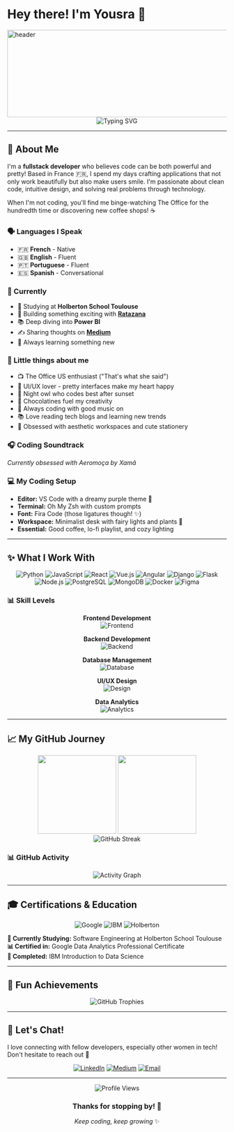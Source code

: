# Hey there! I'm Yousra 💜
<img width="600" height="200" alt="header" src="https://github.com/user-attachments/assets/d31cbcf4-f2f1-45a5-aec9-dd2f19c5bc5e" />

<div align="center">
  <img src="https://readme-typing-svg.herokuapp.com?font=Poppins&pause=1000&color=c77dff&center=true&vCenter=true&width=500&lines=Fullstack+Developer+%F0%9F%92%9C;Coding+from+beautiful+France+%F0%9F%87%AB%F0%9F%87%B7;Creating+apps+that+spark+joy+%E2%9C%A8;Coffee+%2B+Code+%3D+Happy+Me+%E2%98%95" alt="Typing SVG" />
</div>

---

## 🌙 About Me

I'm a **fullstack developer** who believes code can be both powerful and pretty! Based in France 🇫🇷, I spend my days crafting applications that not only work beautifully but also make users smile. I'm passionate about clean code, intuitive design, and solving real problems through technology.

When I'm not coding, you'll find me binge-watching The Office for the hundredth time or discovering new coffee shops! ☕

### 🗣️ Languages I Speak
- 🇫🇷 **French** - Native
- 🇬🇧 **English** - Fluent  
- 🇵🇹 **Portuguese** - Fluent
- 🇪🇸 **Spanish** - Conversational

### 🌟 Currently
- 📓 Studying at **Holberton School Toulouse**
- 🔮 Building something exciting with **[Ratazana](https://github.com/yousrakdc/ratazana)**
- 📚 Deep diving into **Power BI** 
- ✍️ Sharing thoughts on **[Medium](https://medium.com/@yousrakdc)**
- 🎯 Always learning something new

### 💫 Little things about me
- 📺 The Office US enthusiast ("That's what she said")
- 🎨 UI/UX lover - pretty interfaces make my heart happy
- 🌙 Night owl who codes best after sunset
- 🥐 Chocolatines fuel my creativity
- 🎵 Always coding with good music on
- 📚 Love reading tech blogs and learning new trends
- 🌸 Obsessed with aesthetic workspaces and cute stationery

### 🎧 Coding Soundtrack
*Currently obsessed with Aeromoça by Xamã*

### 💻 My Coding Setup
- **Editor:** VS Code with a dreamy purple theme 💜
- **Terminal:** Oh My Zsh with custom prompts
- **Font:** Fira Code (those ligatures though! ✨)
- **Workspace:** Minimalist desk with fairy lights and plants 🌿
- **Essential:** Good coffee, lo-fi playlist, and cozy lighting

---

## ✨ What I Work With

<div align="center">

![Python](https://img.shields.io/badge/Python-FFE5B4?style=for-the-badge&logo=python&logoColor=3776AB)
![JavaScript](https://img.shields.io/badge/JavaScript-FFF8DC?style=for-the-badge&logo=javascript&logoColor=F7DF1E)
![React](https://img.shields.io/badge/React-E6F3FF?style=for-the-badge&logo=react&logoColor=61DAFB)
![Vue.js](https://img.shields.io/badge/Vue.js-E8F5E8?style=for-the-badge&logo=vue.js&logoColor=4FC08D)
![Angular](https://img.shields.io/badge/Angular-FFE5E5?style=for-the-badge&logo=angular&logoColor=DD0031)
![Django](https://img.shields.io/badge/Django-E8F5E8?style=for-the-badge&logo=django&logoColor=092E20)
![Flask](https://img.shields.io/badge/Flask-F5F5F5?style=for-the-badge&logo=flask&logoColor=000000)
![Node.js](https://img.shields.io/badge/Node.js-E8F8E8?style=for-the-badge&logo=node.js&logoColor=339933)
![PostgreSQL](https://img.shields.io/badge/PostgreSQL-E5F0FF?style=for-the-badge&logo=postgresql&logoColor=336791)
![MongoDB](https://img.shields.io/badge/MongoDB-E8F5E8?style=for-the-badge&logo=mongodb&logoColor=47A248)
![Docker](https://img.shields.io/badge/Docker-E5F4FF?style=for-the-badge&logo=docker&logoColor=2496ED)
![Figma](https://img.shields.io/badge/Figma-FFE5E5?style=for-the-badge&logo=figma&logoColor=F24E1E)

</div>

### 📊 Skill Levels

<div align="center">

**Frontend Development**  
![Frontend](https://img.shields.io/badge/Frontend-85%25-c77dff?style=for-the-badge&logo=&logoColor=white)

**Backend Development**  
![Backend](https://img.shields.io/badge/Backend-80%25-9d4edd?style=for-the-badge&logo=&logoColor=white)

**Database Management**  
![Database](https://img.shields.io/badge/Database-75%25-7b2cbf?style=for-the-badge&logo=&logoColor=white)

**UI/UX Design**  
![Design](https://img.shields.io/badge/UI/UX-70%25-6a0dad?style=for-the-badge&logo=&logoColor=white)

**Data Analytics**  
![Analytics](https://img.shields.io/badge/Analytics-65%25-5a189a?style=for-the-badge&logo=&logoColor=white)

</div>

---

## 📈 My GitHub Journey

<div align="center">
  
<img height="180em" src="https://github-readme-stats.vercel.app/api?username=yousrakdc&show_icons=true&theme=material-palenight&hide_border=true&count_private=true&include_all_commits=true" />
<img height="180em" src="https://github-readme-stats.vercel.app/api/top-langs/?username=yousrakdc&layout=compact&theme=material-palenight&hide_border=true" />

</div>

<div align="center">
  <img src="https://streak-stats.demolab.com?user=yousrakdc&theme=material-palenight&hide_border=true" alt="GitHub Streak" />
</div>

### 📊 GitHub Activity
<div align="center">
  <img src="https://github-readme-activity-graph.vercel.app/graph?username=yousrakdc&theme=react-dark&hide_border=true&area=true" alt="Activity Graph" />
</div>

---

## 🎓 Certifications & Education

<div align="center">

![Google](https://img.shields.io/badge/Google%20Data%20Analytics-4285F4?style=for-the-badge&logo=google&logoColor=white)
![IBM](https://img.shields.io/badge/IBM%20Data%20Science-052FAD?style=for-the-badge&logo=ibm&logoColor=white)
![Holberton](https://img.shields.io/badge/Holberton%20School-FF6B35?style=for-the-badge&logo=holbertonschool&logoColor=white)

</div>

**🎯 Currently Studying:** Software Engineering at Holberton School Toulouse  
**📊 Certified in:** Google Data Analytics Professional Certificate  
**🔬 Completed:** IBM Introduction to Data Science

---

## 🎀 Fun Achievements

<div align="center">
  <img src="https://github-profile-trophy.vercel.app/?username=yousrakdc&theme=algolia&no-frame=true&no-bg=true&margin-w=4&row=2&column=4" alt="GitHub Trophies" />
</div>

---

## 💌 Let's Chat!

I love connecting with fellow developers, especially other women in tech! Don't hesitate to reach out 💜

<div align="center">

[![LinkedIn](https://img.shields.io/badge/LinkedIn-c77dff?style=for-the-badge&logo=linkedin&logoColor=white)](https://www.linkedin.com/in/yousra-kerdouchi-588b00152/)
[![Medium](https://img.shields.io/badge/Medium-9d4edd?style=for-the-badge&logo=medium&logoColor=white)](https://medium.com/@yousrakdc)
[![Email](https://img.shields.io/badge/Email-7b2cbf?style=for-the-badge&logo=gmail&logoColor=white)](mailto:yousrakerdouchi@gmail.com)

</div>

---

<div align="center">
  <img src="https://komarev.com/ghpvc/?username=yousrakdc&color=c77dff&style=flat-square&label=visitors" alt="Profile Views" />
  
  ### Thanks for stopping by! 🌸
  
  *Keep coding, keep growing* ✨
</div>
